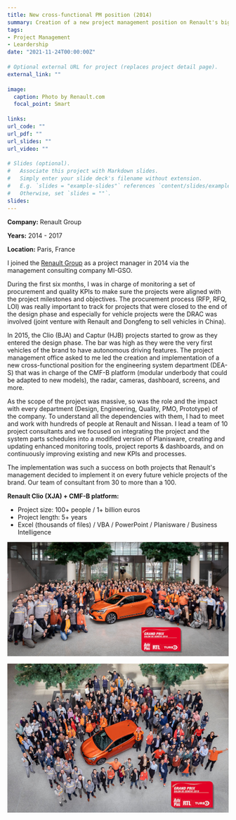 ```yaml
---
title: New cross-functional PM position (2014)
summary: Creation of a new project management position on Renault's biggest vehicle projects.
tags:
- Project Management
- Leardership
date: "2021-11-24T00:00:00Z"

# Optional external URL for project (replaces project detail page).
external_link: ""

image:
  caption: Photo by Renault.com
  focal_point: Smart

links:
url_code: ""
url_pdf: ""
url_slides: ""
url_video: ""

# Slides (optional).
#   Associate this project with Markdown slides.
#   Simply enter your slide deck's filename without extension.
#   E.g. `slides = "example-slides"` references `content/slides/example-slides.md`.
#   Otherwise, set `slides = ""`.
slides: 
---
```


**Company:** Renault Group

**Years:** 2014 - 2017

**Location:** Paris, France

I joined the [Renault Group](https://www.renaultgroup.com/en/) as a project manager in 2014 via the management consulting company MI-GSO.

During the first six months, I was in charge of monitoring a set of procurement and quality KPIs to make sure the projects were aligned with the project milestones and objectives. The procurement process (RFP, RFQ, LOI) was really important to track for projects that were closed to the end of the design phase and especially for vehicle projects were the DRAC was involved (joint venture with Renault and Dongfeng to sell vehicles in China).

In 2015, the Clio (BJA) and Captur (HJB) projects started to grow as they entered the design phase. The bar was high as they were the very first vehicles of the brand to have autonomous driving features. The project management office asked to me led the creation and implementation of a new cross-functional position for the engineering system department (DEA-S) that was in charge of the CMF-B platform (modular underbody that could be adapted to new models), the radar, cameras, dashboard, screens, and more. 

As the scope of the project was massive, so was the role and the impact with every department (Design, Engineering, Quality, PMO, Prototype) of the company. To understand all the dependencies with them, I had to meet and work with hundreds of people at Renault and Nissan. I lead a team of 10 project consultants and we focused on integrating the project and the system parts schedules into a modified version of Planisware, creating and updating enhanced monitoring tools, project reports & dashboards, and on continuously improving existing and new KPIs and processes. 

The implementation was such a success on both projects that Renault's management decided to implement it on every future vehicle projects of the brand. Our team of consultant from 30 to more than a 100.

**Renault Clio (XJA) + CMF-B platform:**
- Project size: 100+ people / 1+ billion euros
- Project length: 5+ years
- Excel (thousands of files) / VBA / PowerPoint / Planisware / Business Intelligence

![Renault Clio (BJA) project team](clio-project-team.jpg "Renault Clio (BJA) project team")

![Renault Clio (BJA) project team](clio-project-team-2.jpg "Renault Clio (BJA) project team")